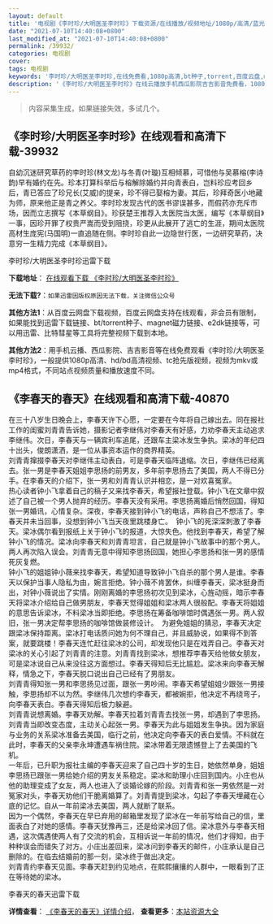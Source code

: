 ```yaml
---
layout: default
title: '电视剧《李时珍/大明医圣李时珍》下载资源/在线播放/视频地址/1080p/高清/蓝光'
date: "2021-07-10T14:40:08+0800"
last_modified_at: "2021-07-10T14:40:08+0800"
permalink: /39932/
categories: 电视剧
cover:
tags: 电视剧
keywords: '李时珍/大明医圣李时珍,在线免费看,1080p高清,bt种子,torrent,百度云盘,magnet,磁力链,迅雷下载资源'
description: '《李时珍/大明医圣李时珍》在线云播放手机西瓜影院吉吉影音免费看，1080p高清bd/hd未删减完整版和tc抢先枪版，mkv/mp4格式，附带bt/torrent种子、magnet/磁力链、百度云盘、网盘资源迅雷下载链接'
---
```


>内容采集生成，如果链接失效，多试几个。


## 《李时珍/大明医圣李时珍》在线观看和高清下载-39932

自幼沉迷研究草药的李时珍(林文龙)与冬青(叶璇)互相倾慕，可惜他与吴慕榕(李诗韵)早有婚约在先。珍本打算科举后与榕解除婚约并向青表白，岂料珍应考回乡后，青已答应了珍兄长(艾威)的提亲，珍不得已娶榕为妻。其后，珍拜奇医小地藏为师，原来他正是青之养父。李时珍发现古代的医书谬误甚多，而假药亦充斥市场，因而立志撰写《本草纲目》。珍获楚王推荐入太医院当太医，编写《本草纲目》一事，因珍开罪了权贵严嵩而受到阻挠，珍更从此展开了逃亡的生涯，期间太医院高材生庞宪(马国明)一直追随在侧。李时珍自此一边隐世行医，一边研究草药，决意穷一生精力完成《本草纲目》。</p>


李时珍/大明医圣李时珍迅雷下载

**下载地址**： [在线观看下载 《李时珍/大明医圣李时珍》](https://www.993dy.com//vod-detail-id-12360.html) 


**无法下载?**：`如果迅雷因版权原因无法下载，关注微信公众号 `

**其他方法1**：从百度云网盘下载视频，百度云网盘支持在线观看，非会员有限制，如果能找到迅雷下载链接、bt/torrent种子、magnet磁力链接、e2dk链接等，可以用迅雷、比特彗星等工具将完整视频下载到本地。

**其他方法2**：用手机云播、西瓜影院、吉吉影音等在线免费观看《李时珍/大明医圣李时珍》，一般提供1080p高清、hd/bd高清视频、tc抢先版视频，视频为mkv或mp4格式，不同站点视频质量和播放速度不同。


## 《李春天的春天》在线观看和高清下载-40870

在三十八岁生日晚会上，李春天许下心愿，一定要在今年将自己嫁出去。同在报社工作的闺蜜刘青青告诉她，摄影记者李继伟对李春天有好感，力劝李春天主动追求李继伟。次日，李春天与一辆宾利车追尾，还跟车主梁冰发生争执。梁冰的年纪四十出头，俊朗潇洒，是一位从事资本运作的商界精英。<br />刘青青撺掇李春天对李继伟主动表白，可是李春天临阵退缩。次日，李继伟已经离去。张一男是李春天姐姐李思扬的前男友，多年前李思扬去了美国，两人不得已分手。在李春天的介绍下，张一男和刘青青认识并相恋，是一对欢喜冤家。<br />热心读者钟小飞拿着自己的稿子又来找李春天，希望报社登载。钟小飞在文章中叙述了自己被一个男人抛弃的经历。李春天没有采用。李思扬离婚后悄然回国，得知张一男婚讯，心情复杂。深夜，李春天接到钟小飞的电话，声称自己不想活了。李春天并未当回事，没想到钟小飞当天夜里跳楼身亡。&nbsp; 钟小飞的死深深刺激了李春天。梁冰偶尔看到报纸上关于钟小飞的报道，大惊失色。他找到李春天，希望了解钟小飞的情况。梁冰向李春天和刘青青坦言，自己就是钟小飞故事中的那个男人。两人再次陷入误会。刘青青无意中得知李思扬回国，她担心李思扬和张一男的感情死灰复燃。<br />钟小飞的姐姐钟小薇来找李春天，希望知道导致钟小飞自杀的那个男人是谁。李春天以保护当事人隐私为由，婉言拒绝。钟小薇不肯罢休，纠缠李春天，梁冰挺身而出，对钟小薇说出了实情。刚刚离婚的李思扬初次见到梁冰，心旌动摇，暗示李春天将梁冰介绍给自己做男朋友，李春天觉得姐姐和梁冰两人很般配。李春天将姐姐的意思告诉梁冰，不料梁冰当即拒绝。李思扬在筹备咖啡馆时偶遇张一男。两人叙旧，张一男决定帮李思扬的咖啡馆做装修设计。&nbsp; 为避免姐姐的猜忌，李春天决定跟梁冰保持距离。梁冰打电话质问她为何不理自己，并且威胁说，如果得不到答案，就要跳楼！李春天连忙赶往梁冰的公司，却发现他只是在戏弄自己。李春天对梁冰的关心引起了刘青青的注意。刘青青找到梁冰，想推荐李春天给他做女朋友，可是梁冰说自己从来没往这方面想过。李春天得知后无比尴尬。梁冰来向李春天解释，情急之下，李春天脱口说出自己已经有了男朋友。<br />刘青青得知张一男和李思扬见过面，跟张一男吵闹。李春天希望姐姐少跟张一男接触，李思扬却不以为然。李继伟几次想约李春天，都被婉拒，他决定不再绕弯子，向李春天表白。李春天得知后极力躲避。<br />刘青青说想离婚。李春天劝解。李春天拉着刘青青去找张一男，却遇到了李思扬。刘青青当即改变态度，主动关心起张一男。李春天为此与姐姐发生争执。因为家庭与业务的关系梁冰准备去美国，临行之前，他决定向李春天的表白爱情。不料就在此时，李春天的父亲李永坤遭遇车祸住院。梁冰带着无限遗憾登上了去美国的飞机。<br />一年后，已升职为报社主编的李春天迎来了自己四十岁的生日，她依然单身，姐姐李思扬已跟张一男给她介绍的男友关系稳定。梁冰和助理小庄回到国内。小庄也从他的助理变成了女友，两人也进入了谈婚论嫁的阶段。刘青青和张一男依然是一对冤家对头，李春天劝他们干脆离婚算了。刘青青提到梁冰，勾起了李春天埋藏在心底的记忆。自从一年前梁冰去美国，两人就断了联系。<br />因为一个偶然，李春天在早已弃用的邮箱里发现了梁冰在一年前写给自己的信，里面表白了对她的感情。李春天犹豫再三，还是给梁冰回了信。梁冰意外与李春天相遇，这次偶遇使两人有了交流的机会，互相诉说一年前的情况，他们才得知，由于种种误会而错失了对方。小庄出差回来，梁冰问到李春天的邮件，小庄承认是自己删除的。在临去结婚前的那一刻，梁冰终于做出决定。<br />刘青青约李春天见面。李春天赶到约见地点，在熙熙攘攘的人群中，一眼看到了正在等待她的梁冰。


李春天的春天迅雷下载

**详情查看**： [《李春天的春天》详情介绍](/movie/40870/)， **查看更多**：[本站资源大全](/movie/t/all/)

